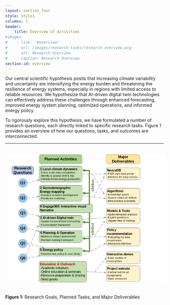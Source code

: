 ```yaml
---
layout: section_four
style: style1
columns: 1
header:
    title: Overview of Activities
#images:
#    - link: '#overview'
#      url: /images/research-tasks/research-overview.png
#      alt: Research Overview
#      caption: Research Overview
section-id: overview
---
```


Our central scientific hypothesis posits that increasing climate variability and
uncertainty are intensifying the energy burden and threatening the resilience of
energy systems, especially in regions with limited access to reliable resources.
We hypothesize that AI-driven digital twin technologies can effectively address
these challenges through enhanced forecasting, improved energy system planning,
optimized operations, and informed energy policy.

To rigorously explore this hypothesis, we have formulated a number of research
questions, each directly linked to specific research tasks. Figure 1 provides an
overview of how our questions, tasks, and outcomes are interconnected.

---

<img src="/images/research-tasks/research-overview.png" alt="Research Overview"
class="img-fluid" style="padding:1.5em 0.5em;">
<p class="caption">
    <strong>Figure 1:</strong> Research Goals, Planned Tasks, and Major Deliverables
</p>
